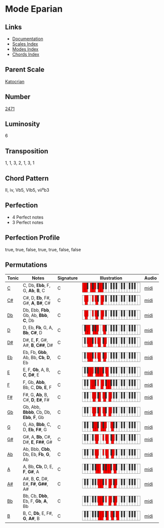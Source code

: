 # Mode Eparian

## Links

- [Documentation](README.md)
- [Scales Index](Scales.md)
- [Modes Index](Modes.md)
- [Chords Index](Chords.md)

## Parent Scale

[Katocrian](ScaleKatocrian.md)

## Number

[2471](https://ianring.com/musictheory/scales/2471)

## Luminosity

6

## Transposition

1, 1, 3, 2, 1, 3, 1

## Chord Pattern

II, iv, Vb5, VIb5, vii⁰b3

## Perfection

- 4 Perfect notes
- 3 Perfect notes

## Perfection Profile

true, true, false, true, true, false, false

## Permutations

| Tonic | Notes | Signature | Illustration | Audio |
|-------|-------|-----------|--------------|-------|
| [C](ModeCNaturalEparian.md) | C, Db, **Ebb**, F, G, **Ab**, **B**, C | C | ![CNaturalEparian](ModeCNaturalEparian.png) | [midi](https://github.com/edipermadi/music/blob/main/docs/ModeCNaturalEparian.mid?raw=true) |
| [C#](ModeCSharpEparian.md) | C#, D, **Eb**, F#, G#, **A**, **B#**, C# | C | ![CSharpEparian](ModeCSharpEparian.png) | [midi](https://github.com/edipermadi/music/blob/main/docs/ModeCSharpEparian.mid?raw=true) |
| [Db](ModeDFlatEparian.md) | Db, Ebb, **Fbb**, Gb, Ab, **Bbb**, **C**, Db | C | ![DFlatEparian](ModeDFlatEparian.png) | [midi](https://github.com/edipermadi/music/blob/main/docs/ModeDFlatEparian.mid?raw=true) |
| [D](ModeDNaturalEparian.md) | D, Eb, **Fb**, G, A, **Bb**, **C#**, D | C | ![DNaturalEparian](ModeDNaturalEparian.png) | [midi](https://github.com/edipermadi/music/blob/main/docs/ModeDNaturalEparian.mid?raw=true) |
| [D#](ModeDSharpEparian.md) | D#, E, **F**, G#, A#, **B**, **C##**, D# | C | ![DSharpEparian](ModeDSharpEparian.png) | [midi](https://github.com/edipermadi/music/blob/main/docs/ModeDSharpEparian.mid?raw=true) |
| [Eb](ModeEFlatEparian.md) | Eb, Fb, **Gbb**, Ab, Bb, **Cb**, **D**, Eb | C | ![EFlatEparian](ModeEFlatEparian.png) | [midi](https://github.com/edipermadi/music/blob/main/docs/ModeEFlatEparian.mid?raw=true) |
| [E](ModeENaturalEparian.md) | E, F, **Gb**, A, B, **C**, **D#**, E | C | ![ENaturalEparian](ModeENaturalEparian.png) | [midi](https://github.com/edipermadi/music/blob/main/docs/ModeENaturalEparian.mid?raw=true) |
| [F](ModeFNaturalEparian.md) | F, Gb, **Abb**, Bb, C, **Db**, **E**, F | C | ![FNaturalEparian](ModeFNaturalEparian.png) | [midi](https://github.com/edipermadi/music/blob/main/docs/ModeFNaturalEparian.mid?raw=true) |
| [F#](ModeFSharpEparian.md) | F#, G, **Ab**, B, C#, **D**, **E#**, F# | C | ![FSharpEparian](ModeFSharpEparian.png) | [midi](https://github.com/edipermadi/music/blob/main/docs/ModeFSharpEparian.mid?raw=true) |
| [Gb](ModeGFlatEparian.md) | Gb, Abb, **Bbbb**, Cb, Db, **Ebb**, **F**, Gb | C | ![GFlatEparian](ModeGFlatEparian.png) | [midi](https://github.com/edipermadi/music/blob/main/docs/ModeGFlatEparian.mid?raw=true) |
| [G](ModeGNaturalEparian.md) | G, Ab, **Bbb**, C, D, **Eb**, **F#**, G | C | ![GNaturalEparian](ModeGNaturalEparian.png) | [midi](https://github.com/edipermadi/music/blob/main/docs/ModeGNaturalEparian.mid?raw=true) |
| [G#](ModeGSharpEparian.md) | G#, A, **Bb**, C#, D#, **E**, **F##**, G# | C | ![GSharpEparian](ModeGSharpEparian.png) | [midi](https://github.com/edipermadi/music/blob/main/docs/ModeGSharpEparian.mid?raw=true) |
| [Ab](ModeAFlatEparian.md) | Ab, Bbb, **Cbb**, Db, Eb, **Fb**, **G**, Ab | C | ![AFlatEparian](ModeAFlatEparian.png) | [midi](https://github.com/edipermadi/music/blob/main/docs/ModeAFlatEparian.mid?raw=true) |
| [A](ModeANaturalEparian.md) | A, Bb, **Cb**, D, E, **F**, **G#**, A | C | ![ANaturalEparian](ModeANaturalEparian.png) | [midi](https://github.com/edipermadi/music/blob/main/docs/ModeANaturalEparian.mid?raw=true) |
| [A#](ModeASharpEparian.md) | A#, B, **C**, D#, E#, **F#**, **G##**, A# | C | ![ASharpEparian](ModeASharpEparian.png) | [midi](https://github.com/edipermadi/music/blob/main/docs/ModeASharpEparian.mid?raw=true) |
| [Bb](ModeBFlatEparian.md) | Bb, Cb, **Dbb**, Eb, F, **Gb**, **A**, Bb | C | ![BFlatEparian](ModeBFlatEparian.png) | [midi](https://github.com/edipermadi/music/blob/main/docs/ModeBFlatEparian.mid?raw=true) |
| [B](ModeBNaturalEparian.md) | B, C, **Db**, E, F#, **G**, **A#**, B | C | ![BNaturalEparian](ModeBNaturalEparian.png) | [midi](https://github.com/edipermadi/music/blob/main/docs/ModeBNaturalEparian.mid?raw=true) |
